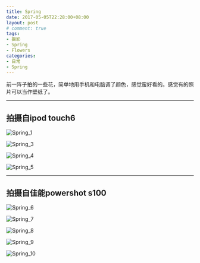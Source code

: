 ```yaml
---
title: Spring
date: 2017-05-05T22:28:00+08:00
layout: post
# comment: true
tags:
- 摄影
- Spring
- Flowers
categories:
- 日常
- Spring
---
```


前一阵子拍的一些花，简单地用手机和电脑调了颜色，感觉蛮好看的。感觉有的照片可以当作壁纸了。

<!--more-->

---

## 拍摄自ipod touch6

![Spring_1](images/1491917117692.jpeg)

![Spring_3](images/1491917129991.jpeg)

![Spring_4](images/1491917137076.jpeg)

![Spring_5](images/1491917142441.jpeg)

---

## 拍摄自佳能powershot s100

![Spring_6](images/IMG_0009.jpg)

![Spring_7](images/IMG_0011.jpg)

![Spring_8](images/IMG_0012.jpg)

![Spring_9](images/IMG_0018.jpg)

![Spring_10](images/IMG_0025.jpg)
